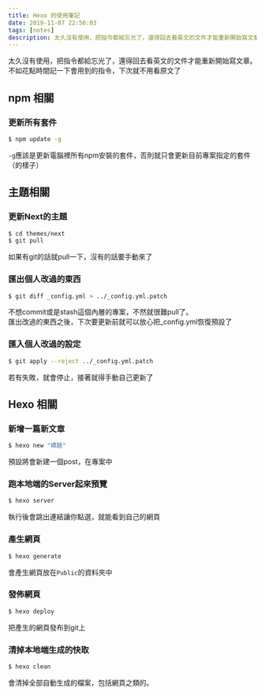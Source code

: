 ```yaml
---
title: Hexo 的使用筆記
date: 2019-11-07 22:50:03
tags: [notes]
description: 太久沒有使用，把指令都給忘光了，還得回去看英文的文件才能重新開始寫文章。不如花點時間記一下會用到的指令，下次就不用看原文了
---
```


太久沒有使用，把指令都給忘光了，還得回去看英文的文件才能重新開始寫文章。不如花點時間記一下會用到的指令，下次就不用看原文了

## npm 相關

### 更新所有套件

```bash
$ npm update -g
```
`-g`應該是更新電腦裡所有npm安裝的套件，否則就只會更新目前專案指定的套件（的樣子）

## 主題相關

### 更新Next的主題

```bash
$ cd themes/next
$ git pull
```
如果有git的話就pull一下，沒有的話要手動來了

### 匯出個人改過的東西

```bash
$ git diff _config.yml > ../_config.yml.patch
```
不想commit或是stash這個內層的專案，不然就很難pull了。  
匯出改過的東西之後，下次要更新前就可以放心把_config.yml恢復預設了

### 匯入個人改過的設定

```bash
$ git apply --reject ../_config.yml.patch
```
若有失敗，就會停止，接著就得手動自己更新了


## Hexo 相關

### 新增一篇新文章

```bash
$ hexo new "標題"
```
預設將會新建一個post，在專案中

### 跑本地端的Server起來預覽

```bash
$ hexo server
```
執行後會跳出連結讓你點選，就能看到自己的網頁

### 產生網頁

```bash
$ hexo generate
```
會產生網頁放在`Public`的資料夾中

### 發佈網頁

```bash
$ hexo deploy
```
把產生的網頁發布到git上

### 清掉本地端生成的快取

```bash
$ hexo clean
```
會清掉全部自動生成的檔案，包括網頁之類的。


